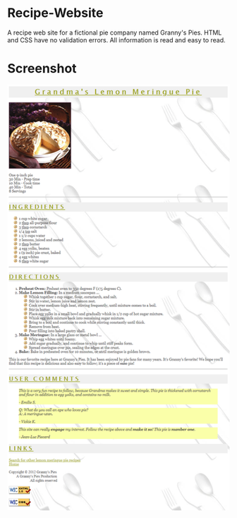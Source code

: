 # Recipe-Website
A recipe web site for a fictional pie company named Granny's Pies. HTML and CSS have no validation errors. All information is read and easy to read.

# Screenshot
![Example](Screenshots/Screenshot1.png)
